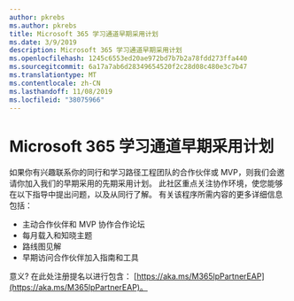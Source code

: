```yaml
---
author: pkrebs
ms.author: pkrebs
title: Microsoft 365 学习通道早期采用计划
ms.date: 3/9/2019
description: Microsoft 365 学习通道早期采用计划
ms.openlocfilehash: 1245c6553ed20ae972bd7b7b2a78fdd273ffa440
ms.sourcegitcommit: 6a17a7ab6d28349654520f2c28d08c480e3c7b47
ms.translationtype: MT
ms.contentlocale: zh-CN
ms.lasthandoff: 11/08/2019
ms.locfileid: "38075966"
---
```

# <a name="microsoft-365-learning-pathways-early-adopter-program"></a>Microsoft 365 学习通道早期采用计划

如果你有兴趣联系你的同行和学习路径工程团队的合作伙伴或 MVP，则我们会邀请你加入我们的早期采用的先期采用计划。 此社区重点关注协作环境，使您能够在以下指导中提出问题，以及从同行了解。 有关该程序所需内容的更多详细信息包括：  
- 主动合作伙伴和 MVP 协作合作论坛 
- 每月载入和知晓主题 
- 路线图见解 
- 早期访问合作伙伴加入指南和工具 

意义? 在此处注册提名以进行包含： [https://aka.ms/M365lpPartnerEAP](https://aka.ms/M365lpPartnerEAP)。   

